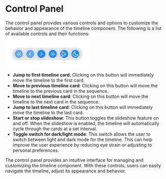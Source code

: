 # Control Panel

The control panel provides various controls and options to customize the behavior and appearance of the timeline component. The following is a list of available controls and their functions:

![control-panel](control-panel.png)

- **Jump to first timeline card**: Clicking on this button will immediately move the timeline to the first card.
- **Move to previous timeline card**: Clicking on this button will move the timeline to the previous card in the sequence.
- **Move to next timeline card**: Clicking on this button will move the timeline to the next card in the sequence.
- **Jump to last timeline card**: Clicking on this button will immediately move the timeline to the last card.
- **Start or stop slideshow**: This button toggles the slideshow feature on and off. When the slideshow is enabled, the timeline will automatically cycle through the cards at a set interval.
- **Toggle switch for dark/light mode**: This switch allows the user to switch between light and dark mode for the timeline. This can help improve the user experience by reducing eye strain or adjusting to personal preferences.

The control panel provides an intuitive interface for managing and customizing the timeline component. With these controls, users can easily navigate the timeline, adjust its appearance and behavior.
